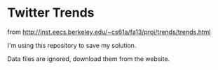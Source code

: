 # Twitter Trends

from http://inst.eecs.berkeley.edu/~cs61a/fa13/proj/trends/trends.html

I'm using this repository to save my solution. 

Data files are ignored, download them from the website. 
